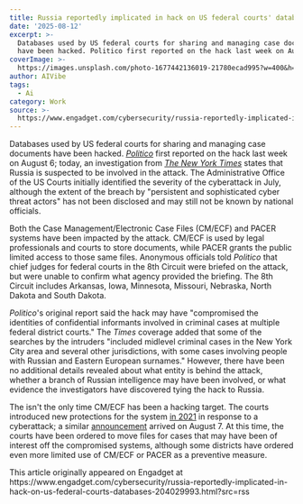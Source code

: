 ```yaml
---
title: Russia reportedly implicated in hack on US federal courts' databases
date: '2025-08-12'
excerpt: >-
  Databases used by US federal courts for sharing and managing case documents
  have been hacked. Politico first reported on the hack last week on August...
coverImage: >-
  https://images.unsplash.com/photo-1677442136019-21780ecad995?w=400&h=200&fit=crop&auto=format
author: AIVibe
tags:
  - Ai
category: Work
source: >-
  https://www.engadget.com/cybersecurity/russia-reportedly-implicated-in-hack-on-us-federal-courts-databases-204029993.html?src=rss
---
```

<p>Databases used by US federal courts for sharing and managing case documents have been hacked. <a data-i13n="elm:context_link;elmt:doNotAffiliate;cpos:1;pos:1" class="no-affiliate-link" href="https://www.politico.com/news/2025/08/06/federal-court-filing-system-pacer-hack-00496916?is=59f038ac2c743808162856c43ee55d07259e5f5ccbf3e54292556163a66576d1"><em><ins>Politico</ins></em></a> first reported on the hack last week on August 6; today, an investigation from <a data-i13n="elm:context_link;elmt:doNotAffiliate;cpos:2;pos:1" class="no-affiliate-link" href="https://www.nytimes.com/2025/08/12/us/politics/russia-hack-federal-court-system.html"><em><ins>The New York Times</ins></em></a> states that Russia is suspected to be involved in the attack. The Administrative Office of the US Courts initially identified the severity of the cyberattack in July, although the extent of the breach by &quot;persistent and sophisticated cyber threat actors&quot; has not been disclosed and may still not be known by national officials.</p>
<p>Both the Case Management/Electronic Case Files (CM/ECF) and PACER systems have been impacted by the attack. CM/ECF is used by legal professionals and courts to store documents, while PACER grants the public limited access to those same files. Anonymous officials told <em>Politico</em> that chief judges for federal courts in the 8th Circuit were briefed on the attack, but were unable to confirm what agency provided the briefing. The 8th Circuit includes Arkansas, Iowa, Minnesota, Missouri, Nebraska, North Dakota and South Dakota.</p>
<span id="end-legacy-contents"></span><p><em>Politico</em>&#39;s original report said the hack may have &quot;compromised the identities of confidential informants involved in criminal cases at multiple federal district courts.&quot; The <em>Times</em> coverage added that some of the searches by the intruders &quot;included midlevel criminal cases in the New York City area and several other jurisdictions, with some cases involving people with Russian and Eastern European surnames.&quot; However, there have been no additional details revealed about what entity is behind the attack, whether a branch of Russian intelligence may have been involved, or what evidence the investigators have discovered tying the hack to Russia.</p>
<p>The isn&#39;t the only time CM/ECF has been a hacking target. The courts introduced new protections for the system <a data-i13n="elm:context_link;elmt:doNotAffiliate;cpos:3;pos:1" class="no-affiliate-link" href="https://www.uscourts.gov/data-news/judiciary-news/2021/01/06/judiciary-addresses-cybersecurity-breach-extra-safeguards-protect-sensitive-court-records"><ins>in 2021</ins></a> in response to a cyberattack; a similar <a data-i13n="elm:context_link;elmt:doNotAffiliate;cpos:4;pos:1" class="no-affiliate-link" href="https://www.uscourts.gov/data-news/judiciary-news/2025/08/07/cybersecurity-measures-strengthened-light-attacks-judiciarys-case-management-system"><ins>announcement</ins></a> arrived on August 7. At this time, the courts have been ordered to move files for cases that may have been of interest off the compromised systems, although some districts have ordered even more limited use of CM/ECF or PACER as a preventive measure.</p>This article originally appeared on Engadget at https://www.engadget.com/cybersecurity/russia-reportedly-implicated-in-hack-on-us-federal-courts-databases-204029993.html?src=rss
